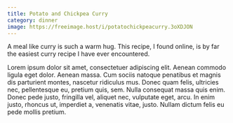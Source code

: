 ```yaml
---
title: Potato and Chickpea Curry
category: dinner
image: https://freeimage.host/i/potatochickpeacurry.3oXDJON
---
```

A meal like curry is such a warm hug. This recipe, I found online, is by far the easiest curry recipe I have ever encountered.

Lorem ipsum dolor sit amet, consectetuer adipiscing elit. Aenean commodo ligula eget dolor. 
Aenean massa. Cum sociis natoque penatibus et magnis dis parturient montes, nascetur ridiculus mus. 
Donec quam felis, ultricies nec, pellentesque eu, pretium quis, sem. Nulla consequat massa quis enim. Donec pede justo, fringilla vel, aliquet nec, vulputate eget, arcu. 
In enim justo, rhoncus ut, imperdiet a, venenatis vitae, justo. Nullam dictum felis eu pede mollis pretium.